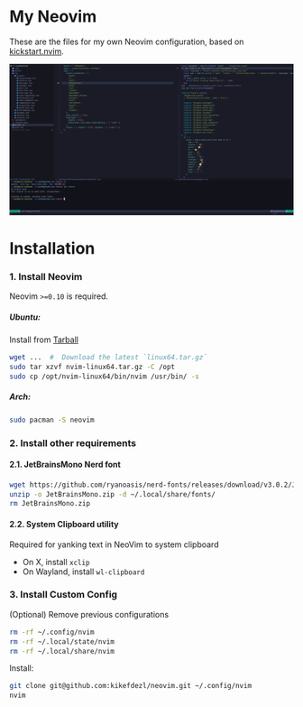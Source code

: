 # My Neovim 

These are the files for my own Neovim configuration, based on [kickstart.nvim](https://github.com/nvim-lua/kickstart.nvim).

![Screenshot](assets/screenshot.png)

# Installation

### 1. Install Neovim

Neovim `>=0.10` is required.

##### Ubuntu: 

Install from [Tarball](https://github.com/neovim/neovim/releases/tag/stable)

```bash
wget ...  #  Download the latest `linux64.tar.gz`
sudo tar xzvf nvim-linux64.tar.gz -C /opt
sudo cp /opt/nvim-linux64/bin/nvim /usr/bin/ -s
```

##### Arch:

```bash
sudo pacman -S neovim
```

### 2. Install other requirements

#### 2.1. JetBrainsMono Nerd font

```bash
wget https://github.com/ryanoasis/nerd-fonts/releases/download/v3.0.2/JetBrainsMono.zip
unzip -o JetBrainsMono.zip -d ~/.local/share/fonts/
rm JetBrainsMono.zip
```

#### 2.2. System Clipboard utility

Required for yanking text in NeoVim to system clipboard

- On X, install `xclip`
- On Wayland, install `wl-clipboard`


### 3. Install Custom Config

(Optional) Remove previous configurations
```bash
rm -rf ~/.config/nvim
rm -rf ~/.local/state/nvim
rm -rf ~/.local/share/nvim
```

Install:
```bash
git clone git@github.com:kikefdezl/neovim.git ~/.config/nvim
nvim
```
